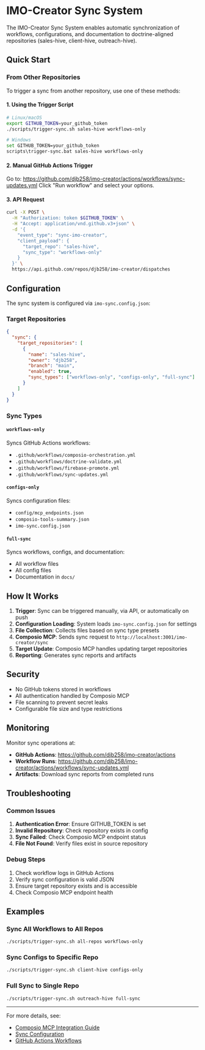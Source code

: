 <!--

# CTB Metadata
# Generated: 2025-10-23T14:32:39.982175
# CTB Version: 1.3.3
# Division: Documentation
# Category: guides
# Compliance: 75%
# HEIR ID: HEIR-2025-10-DOC-GUIDES-01

-->

# IMO-Creator Sync System

The IMO-Creator Sync System enables automatic synchronization of workflows, configurations, and documentation to doctrine-aligned repositories (sales-hive, client-hive, outreach-hive).

## Quick Start

### From Other Repositories

To trigger a sync from another repository, use one of these methods:

#### 1. Using the Trigger Script

```bash
# Linux/macOS
export GITHUB_TOKEN=your_github_token
./scripts/trigger-sync.sh sales-hive workflows-only

# Windows
set GITHUB_TOKEN=your_github_token
scripts\trigger-sync.bat sales-hive workflows-only
```

#### 2. Manual GitHub Actions Trigger

Go to: https://github.com/djb258/imo-creator/actions/workflows/sync-updates.yml
Click "Run workflow" and select your options.

#### 3. API Request

```bash
curl -X POST \
  -H "Authorization: token $GITHUB_TOKEN" \
  -H "Accept: application/vnd.github.v3+json" \
  -d '{
    "event_type": "sync-imo-creator",
    "client_payload": {
      "target_repo": "sales-hive",
      "sync_type": "workflows-only"
    }
  }' \
  https://api.github.com/repos/djb258/imo-creator/dispatches
```

## Configuration

The sync system is configured via `imo-sync.config.json`:

### Target Repositories
```json
{
  "sync": {
    "target_repositories": [
      {
        "name": "sales-hive",
        "owner": "djb258",
        "branch": "main",
        "enabled": true,
        "sync_types": ["workflows-only", "configs-only", "full-sync"]
      }
    ]
  }
}
```

### Sync Types

#### `workflows-only`
Syncs GitHub Actions workflows:
- `.github/workflows/composio-orchestration.yml`
- `.github/workflows/doctrine-validate.yml`
- `.github/workflows/firebase-promote.yml`
- `.github/workflows/sync-updates.yml`

#### `configs-only`
Syncs configuration files:
- `config/mcp_endpoints.json`
- `composio-tools-summary.json`
- `imo-sync.config.json`

#### `full-sync`
Syncs workflows, configs, and documentation:
- All workflow files
- All config files
- Documentation in `docs/`

## How It Works

1. **Trigger**: Sync can be triggered manually, via API, or automatically on push
2. **Configuration Loading**: System loads `imo-sync.config.json` for settings
3. **File Collection**: Collects files based on sync type presets
4. **Composio MCP**: Sends sync request to `http://localhost:3001/imo-creator/sync`
5. **Target Update**: Composio MCP handles updating target repositories
6. **Reporting**: Generates sync reports and artifacts

## Security

- No GitHub tokens stored in workflows
- All authentication handled by Composio MCP
- File scanning to prevent secret leaks
- Configurable file size and type restrictions

## Monitoring

Monitor sync operations at:
- **GitHub Actions**: https://github.com/djb258/imo-creator/actions
- **Workflow Runs**: https://github.com/djb258/imo-creator/actions/workflows/sync-updates.yml
- **Artifacts**: Download sync reports from completed runs

## Troubleshooting

### Common Issues

1. **Authentication Error**: Ensure GITHUB_TOKEN is set
2. **Invalid Repository**: Check repository exists in config
3. **Sync Failed**: Check Composio MCP endpoint status
4. **File Not Found**: Verify files exist in source repository

### Debug Steps

1. Check workflow logs in GitHub Actions
2. Verify sync configuration is valid JSON
3. Ensure target repository exists and is accessible
4. Check Composio MCP endpoint health

## Examples

### Sync All Workflows to All Repos
```bash
./scripts/trigger-sync.sh all-repos workflows-only
```

### Sync Configs to Specific Repo
```bash
./scripts/trigger-sync.sh client-hive configs-only
```

### Full Sync to Single Repo
```bash
./scripts/trigger-sync.sh outreach-hive full-sync
```

---

For more details, see:
- [Composio MCP Integration Guide](./COMPOSIO_MCP_INTEGRATION.md)
- [Sync Configuration](../imo-sync.config.json)
- [GitHub Actions Workflows](../.github/workflows/)
